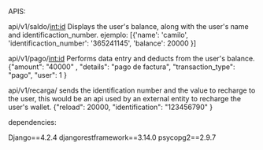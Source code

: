 APIS:

api/v1/saldo/<int:id>
Displays the user's balance, along with the user's name and identificaction_number.
ejemplo:
[{'name': 'camilo', 'identificaction_number': '365241145', 'balance': 20000 }]

api/v1/pago/<int:id>
Performs data entry and deducts from the user's balance.
{"amount": "40000" , "details": "pago de factura", "transaction_type": "pago", "user": 1 }

api/v1/recarga/
sends the identification number and the value to recharge to the user, this would be an api used by an external entity to recharge the user's wallet.
{"reload": 20000, "identification": "123456790" }

dependencies:

Django==4.2.4
djangorestframework==3.14.0
psycopg2==2.9.7

